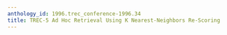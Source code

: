 ```yaml
---
anthology_id: 1996.trec_conference-1996.34
title: TREC-5 Ad Hoc Retrieval Using K Nearest-Neighbors Re-Scoring
---
```

